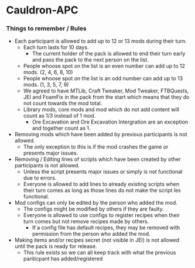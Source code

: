 # Cauldron-APC

### Things to remember / Rules
- Each participant is allowed to add up to 12 or 13 mods during their turn.
  - Each turn lasts for 10 days.
    - The current holder of the pack is allowed to end their turn early and pass the pack to the next person on the list.
  - People whoose spot on the list is an even number can add up to 12 mods. (2, 4, 6, 8, 10)
  - People whoose spot on the list is an odd number can add up to 13 mods. (1, 3, 5, 7, 9)
  - We agreed to have MTLib, Craft Tweaker, Mod Tweaker, FTBQuests, JEI and FoamFix in the pack from the start which means that they do not count towards the mod total.
  - Library mods, core mods and mod which do not add content will count as 1/3 instead of 1 mod.
    - Ore Excavation and Ore Excavation Intergration are an exception and together count as 1.
- Removing mods which have been added by previous participants is not allowed.
  - The only exception to this is if the mod crashes the game or presents major issues.
- Removing / Editing lines of scripts which have been created by other participants is not allowed.
  - Unless the script presents major issues or simply is not functional due to errors.
  - Everyone is allowed to add lines to already existing scripts when their turn comes as long as those lines do not make the script les functional.
- Mod configs can only be edited by the person who added the mod.
  - The configs might be modified by others if they are faulty.
  - Everyone is allowed to use configs to register recipes when their turn comes but not remove recipes made by others.
    - If a config file has default recipes, they may be removed with permission from the person who added the mod.
- Making items and/or recipes secret (not visible in JEI) is not allowed until the pack is ready for release.
  - This rule exists so we can all keep track with what the previous pariticpant has added/registered
